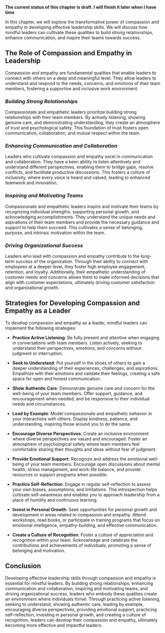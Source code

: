 **The current status of this chapter is draft. I will finish it later when I have time**

In this chapter, we will explore the transformative power of compassion and empathy in developing effective leadership skills. We will discuss how mindful leaders can cultivate these qualities to build strong relationships, enhance communication, and inspire their teams towards success.

**The Role of Compassion and Empathy in Leadership**
----------------------------------------------------

Compassion and empathy are fundamental qualities that enable leaders to connect with others on a deep and meaningful level. They allow leaders to understand and respond to the needs, concerns, and emotions of their team members, fostering a supportive and inclusive work environment.

### *Building Strong Relationships*

Compassionate and empathetic leaders prioritize building strong relationships with their team members. By actively listening, showing genuine care, and demonstrating understanding, they create an atmosphere of trust and psychological safety. This foundation of trust fosters open communication, collaboration, and mutual respect within the team.

### *Enhancing Communication and Collaboration*

Leaders who cultivate compassion and empathy excel in communication and collaboration. They have a keen ability to listen attentively and understand different perspectives, enabling them to bridge gaps, resolve conflicts, and facilitate productive discussions. This fosters a culture of inclusivity, where every voice is heard and valued, leading to enhanced teamwork and innovation.

### *Inspiring and Motivating Teams*

Compassionate and empathetic leaders inspire and motivate their teams by recognizing individual strengths, supporting personal growth, and acknowledging accomplishments. They understand the unique needs and aspirations of their team members and provide the necessary guidance and support to help them succeed. This cultivates a sense of belonging, purpose, and intrinsic motivation within the team.

### *Driving Organizational Success*

Leaders who lead with compassion and empathy contribute to the long-term success of the organization. Through their ability to connect with employees at a deeper level, they foster high employee engagement, retention, and loyalty. Additionally, their empathetic understanding of customer needs and concerns allows them to make informed decisions that align with customer expectations, ultimately driving customer satisfaction and organizational growth.

**Strategies for Developing Compassion and Empathy as a Leader**
----------------------------------------------------------------

To develop compassion and empathy as a leader, mindful leaders can implement the following strategies:

* **Practice Active Listening**: Be fully present and attentive when engaging in conversations with team members. Listen actively, seeking to understand their perspectives, emotions, and concerns without judgment or interruption.

* **Seek to Understand**: Put yourself in the shoes of others to gain a deeper understanding of their experiences, challenges, and aspirations. Empathize with their emotions and validate their feelings, creating a safe space for open and honest communication.

* **Show Authentic Care**: Demonstrate genuine care and concern for the well-being of your team members. Offer support, guidance, and encouragement when needed, and be responsive to their individual needs and circumstances.

* **Lead by Example**: Model compassionate and empathetic behavior in your interactions with others. Display kindness, patience, and understanding, inspiring those around you to do the same.

* **Encourage Diverse Perspectives**: Create an inclusive environment where diverse perspectives are valued and encouraged. Foster an atmosphere of psychological safety where team members feel comfortable sharing their thoughts and ideas without fear of judgment.

* **Provide Emotional Support**: Recognize and address the emotional well-being of your team members. Encourage open discussions about mental health, stress management, and work-life balance, and provide resources or support programs when possible.

* **Practice Self-Reflection**: Engage in regular self-reflection to assess your own biases, assumptions, and limitations. This introspection helps cultivate self-awareness and enables you to approach leadership from a place of humility and continuous learning.

* **Invest in Personal Growth**: Seek opportunities for personal growth and development in areas related to compassion and empathy. Attend workshops, read books, or participate in training programs that focus on emotional intelligence, empathy-building, and effective communication.

* **Create a Culture of Recognition**: Foster a culture of appreciation and recognition within your team. Acknowledge and celebrate the contributions and achievements of individuals, promoting a sense of belonging and motivation.

**Conclusion**
--------------

Developing effective leadership skills through compassion and empathy is essential for mindful leaders. By building strong relationships, enhancing communication and collaboration, inspiring and motivating teams, and driving organizational success, leaders who embody these qualities create an environment where individuals thrive. Through practicing active listening, seeking to understand, showing authentic care, leading by example, encouraging diverse perspectives, providing emotional support, practicing self-reflection, investing in personal growth, and creating a culture of recognition, leaders can develop their compassion and empathy, ultimately becoming more effective and impactful leaders.
